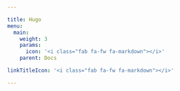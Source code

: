 ```yaml
---

title: Hugo
menu:
  main:
    weight: 3
    params:
      icon: '<i class="fab fa-fw fa-markdown"></i>'
    parent: Docs

linkTitleIcon: '<i class="fab fa-fw fa-markdown"></i>'

---
```


